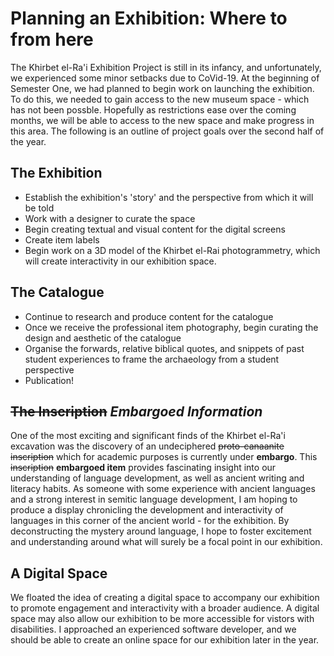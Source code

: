 # Planning an Exhibition: Where to from here

The Khirbet el-Ra'i Exhibition Project is still in its infancy, and unfortunately, we experienced some minor setbacks due to CoVid-19. At the beginning of Semester One, we had planned to begin work on launching the exhibition. To do this, we needed to gain access to the new museum space - which has not been possble. Hopefully as restrictions ease over the coming months, we will be able to access to the new space and make progress in this area. The following is an outline of project goals over the second half of the year.

## The Exhibition

   * Establish the exhibition's 'story' and the perspective from which it will be told
   * Work with a designer to curate the space
   * Begin creating textual and visual content for the digital screens
   * Create item labels 
   * Begin work on a 3D model of the Khirbet el-Rai photogrammetry, which will create interactivity in our exhibition space.

## The Catalogue

   * Continue to research and produce content for the catalogue
   * Once we receive the professional item photography, begin curating the design and aesthetic of the catalogue
   * Organise the forwards, relative biblical quotes, and snippets of past student experiences to frame the archaeology from a student perspective
   * Publication! 

## ~~The Inscription~~ *Embargoed Information*
One of the most exciting and significant finds of the Khirbet el-Ra'i excavation was the discovery of an undeciphered ~~proto-canaanite inscription~~ which for academic purposes is currently under **embargo**. This ~~inscription~~ **embargoed item** provides fascinating insight into our understanding of language development, as well as ancient writing and literacy habits. As someone with some experience with ancient languages and a strong interest in semitic language development, I am hoping to produce a display chronicling the development and interactivity of languages in this corner of the ancient world - for the exhibition. By deconstructing the mystery around language, I hope to foster excitement and understanding around what will surely be a focal point in our exhibition. 

## A Digital Space

We floated the idea of creating a digital space to accompany our exhibition to promote engagement and interactivity with a broader audience. A digital space may also allow our exhibition to be more accessible for vistors with disabilities. I approached an experienced software developer, and we should be able to create an online space for our exhibition later in the year. 